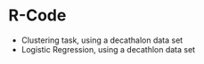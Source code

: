 # R-Code

 - Clustering task, using a decathalon data set
 - Logistic Regression, using a decathlon data set

